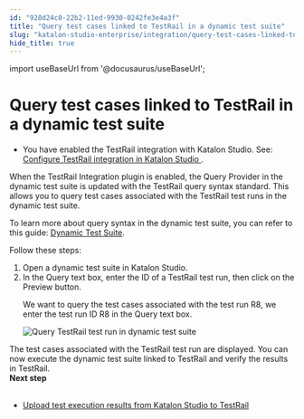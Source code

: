 ```yaml
---
id: "928d24c0-22b2-11ed-9930-0242fe3e4a3f"
title: "Query test cases linked to TestRail in a dynamic test suite"
slug: "katalon-studio-enterprise/integration/query-test-cases-linked-to-testrail-in-a-dynamic-test-suite"
hide_title: true
---
```

import useBaseUrl from '@docusaurus/useBaseUrl';


# <a id="task-6760" class="anchor_top_offset"/><a id="ariaid-title1" class="anchor_top_offset"/>Query test cases linked to TestRail in a dynamic test suite

<div xmlns="http://www.w3.org/1999/xhtml" className="section prereq p"><ul className="ul"><li className="li"><p className="p">You have enabled the TestRail integration   with <span className="ph">Katalon Studio</span>. See: <a className="xref" href="/docs/legacy/katalon-studio-enterprise/integration/configure-testrail-integration-in-katalon-studio">Configure TestRail integration in <span className="ph">Katalon Studio</span> </a>.</p></li></ul></div>
<section xmlns="http://www.w3.org/1999/xhtml" className="section context"><p className="p">When the <span className="ph uicontrol">TestRail Integration</span> plugin is enabled, the <span className="ph uicontrol">Query       Provider</span> in the dynamic test suite is updated with the TestRail query     syntax standard. This allows you to query test cases associated with the TestRail test runs   in the dynamic test suite.   </p><p className="p">To learn more about query syntax in the dynamic test suite, you can     refer to this guide: <a className="xref" href="/docs/legacy/katalon-studio-enterprise/test-execution/test-suite/manage-test-cases-in-dynamic-test-suites-with-katalon-studio">Dynamic       Test Suite</a>.</p><p className="p">Follow these steps:</p></section> 
<ol xmlns="http://www.w3.org/1999/xhtml" className="ol steps"><li className="li step stepexpand"><span className="ph cmd">Open a dynamic test suite in <span className="ph">Katalon Studio</span>.</span></li><li className="li step stepexpand"><span className="ph cmd">In the <span className="ph uicontrol">Query</span> text box, enter the ID of a TestRail test       run, then click on the <span className="ph uicontrol">Preview</span> button.</span><div className="itemgroup stepxmp"><p className="p">We want to query the test cases associated with the test         run <span className="ph uicontrol">R8</span>, we enter the test run ID <span className="ph uicontrol">R8</span> in the <span className="ph uicontrol">Query</span> text box.</p><p className="p"><img className="image" src={useBaseUrl("/928adad0-22b2-11ed-9930-0242fe3e4a3f.png")} alt="Query TestRail test run in dynamic test suite" /></p></div></li></ol> 
<section xmlns="http://www.w3.org/1999/xhtml" className="section result">The test cases associated with the TestRail test run are displayed. You can now execute the dynamic test suite linked to TestRail and verify the  results in TestRail.</section> 
<nav xmlns="http://www.w3.org/1999/xhtml" role="navigation" className="related-links"><div className="linklist"><strong>Next step</strong><br /><br /><ul className="linklist"><li className="linklist"><a className="link" href="/docs/legacy/katalon-studio-enterprise/integration/upload-test-execution-results-from-katalon-studio-to-testrail">Upload test execution results from Katalon Studio to TestRail</a></li></ul></div></nav> 
